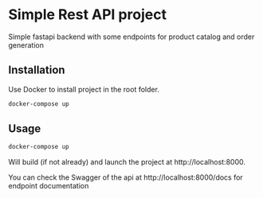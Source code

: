 # Simple Rest API project

Simple fastapi backend with some endpoints for product catalog and order generation

## Installation

Use Docker to install project in the root folder.

```bash
docker-compose up
```

## Usage

```bash
docker-compose up
```
Will build (if not already) and launch the project at http://localhost:8000. 

You can check the Swagger of the api at http://localhost:8000/docs for endpoint documentation